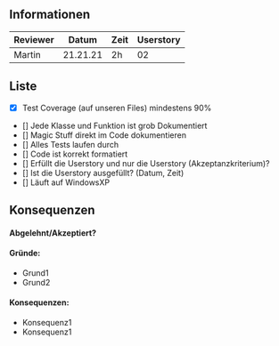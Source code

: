 ## Informationen
Reviewer|Datum|Zeit|Userstory
|-|-|-|-|
Martin| 21.21.21 | 2h | 02

## Liste

- [x] Test Coverage (auf unseren Files) mindestens 90%
- [] Jede Klasse und Funktion ist grob Dokumentiert
- [] Magic Stuff direkt im Code dokumentieren
- [] Alles Tests laufen durch
- [] Code ist korrekt formatiert
- [] Erfüllt die Userstory und nur die Userstory (Akzeptanzkriterium)?
- [] Ist die Userstory ausgefüllt? (Datum, Zeit)
- [] Läuft auf WindowsXP

## Konsequenzen
#### Abgelehnt/Akzeptiert?

#### Gründe:
* Grund1
* Grund2

#### Konsequenzen:
* Konsequenz1
* Konsequenz1
